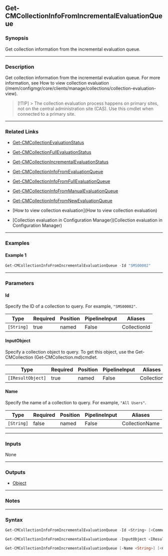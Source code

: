 Get-CMCollectionInfoFromIncrementalEvaluationQueue
--------------------------------------------------




### Synopsis
Get collection information from the incremental evaluation queue.



---


### Description

Get collection information from the incremental evaluation queue. For more information, see How to view collection evaluation (/mem/configmgr/core/clients/manage/collections/collection-evaluation-view).



> [!TIP] > The collection evaluation process happens on primary sites, not on the central administration site (CAS). Use this cmdlet when connected to a primary site.



---


### Related Links
* [Get-CMCollectionEvaluationStatus](Get-CMCollectionEvaluationStatus)



* [Get-CMCollectionFullEvaluationStatus](Get-CMCollectionFullEvaluationStatus)



* [Get-CMCollectionIncrementalEvaluationStatus](Get-CMCollectionIncrementalEvaluationStatus)



* [Get-CMCollectionInfoFromEvaluationQueue](Get-CMCollectionInfoFromEvaluationQueue)



* [Get-CMCollectionInfoFromFullEvaluationQueue](Get-CMCollectionInfoFromFullEvaluationQueue)



* [Get-CMCollectionInfoFromManualEvaluationQueue](Get-CMCollectionInfoFromManualEvaluationQueue)



* [Get-CMCollectionInfoFromNewEvaluationQueue](Get-CMCollectionInfoFromNewEvaluationQueue)



* [How to view collection evaluation](How to view collection evaluation)



* [Collection evaluation in Configuration Manager](Collection evaluation in Configuration Manager)





---


### Examples
#### Example 1
```PowerShell
Get-CMCollectionInfoFromIncrementalEvaluationQueue -Id "SMS00002"
```



---


### Parameters
#### **Id**

Specify the ID of a collection to query. For example, `"SMS00002"`.






|Type      |Required|Position|PipelineInput|Aliases     |
|----------|--------|--------|-------------|------------|
|`[String]`|true    |named   |False        |CollectionId|



#### **InputObject**

Specify a collection object to query. To get this object, use the Get-CMCollection (Get-CMCollection.md)cmdlet.






|Type             |Required|Position|PipelineInput|Aliases   |
|-----------------|--------|--------|-------------|----------|
|`[IResultObject]`|true    |named   |False        |Collection|



#### **Name**

Specify the name of a collection to query. For example, `"All Users"`.






|Type      |Required|Position|PipelineInput|Aliases       |
|----------|--------|--------|-------------|--------------|
|`[String]`|false   |named   |False        |CollectionName|





---


### Inputs
None





---


### Outputs
* [Object](https://learn.microsoft.com/en-us/dotnet/api/System.Object)






---


### Notes




---


### Syntax
```PowerShell
Get-CMCollectionInfoFromIncrementalEvaluationQueue -Id <String> [<CommonParameters>]
```
```PowerShell
Get-CMCollectionInfoFromIncrementalEvaluationQueue -InputObject <IResultObject> [<CommonParameters>]
```
```PowerShell
Get-CMCollectionInfoFromIncrementalEvaluationQueue [-Name <String>] [<CommonParameters>]
```
